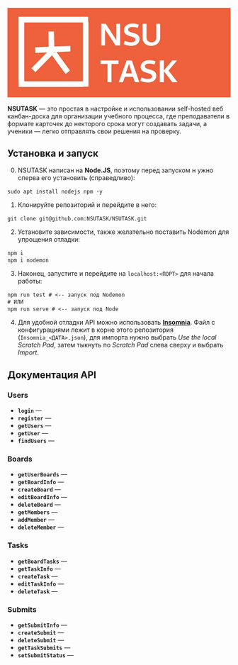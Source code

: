 ![Логотип NSUTASK](logotyp.jpg)

**NSUTASK** — это простая в настройке и использовании self-hosted веб канбан-доска для организации учебного процесса, где преподаватели в формате карточек до некторого срока могут создавать задачи, а ученики — легко отправлять свои решения на проверку.



## Установка и запуск

0. NSUTASK написан на **Node.JS**, поэтому перед запуском н ужно сперва его установить (справедливо):
```
sudo apt install nodejs npm -y
```
1. Клонируйте репозиторий и перейдите в него:
```
git clone git@github.com:NSUTASK/NSUTASK.git
```
2. Установите зависимости, также желательно поставить Nodemon для упрощения отладки:
```
npm i
npm i nodemon
```
3. Наконец, запустите и перейдите на `localhost:<ПОРТ>` для начала работы:
```
npm run test # <-- запуск под Nodemon
# ИЛИ
npm run serve # <-- запуск под Node
```
4. Для удобной отладки API можно использовать [**Insomnia**](https://insomnia.rest/download).
Файл с конфигурациями лежит в корне этого репозитория (`Insomnia_<ДАТА>.json`), для импорта нужно выбрать *Use the local Scratch Pad*, затем тыкнуть по *Scratch Pad* слева сверху и выбрать *Import*.



## Документация АРІ

### Users
- **`login`** — 
- **`register`** — 
- **`getUsers`** — 
- **`getUser`** — 
- **`findUsers`** — 

### Boards
- **`getUserBoards`** — 
- **`getBoardInfo`** — 
- **`createBoard`** — 
- **`editBoardInfo`** — 
- **`deleteBoard`** — 
- **`getMembers`** — 
- **`addMember`** — 
- **`deleteMember`** — 

### Tasks
- **`getBoardTasks`** — 
- **`getTaskInfo`** — 
- **`createTask`** — 
- **`editTaskInfo`** — 
- **`deleteTask`** — 

### Submits
- **`getSubmitInfo`** — 
- **`createSubmit`** — 
- **`deleteSubmit`** — 
- **`getTaskSubmits`** — 
- **`setSubmitStatus`** — 

